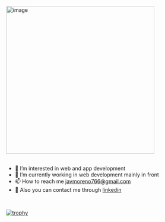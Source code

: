 <img width="399" alt="image" src="https://github.com/javmoreno-developer/javmoreno-developer/assets/55782974/97c75c4f-65e8-4da7-abce-609fb6daaeb8">

<br />
<br />

- 👀 I’m interested in web and app development 
- 🌱 I’m currently working in web development mainly in front
- 📫 How to reach me javmoreno766@gmail.com
- 🤝 Also you can contact me through [linkedin](https://www.linkedin.com/in/javier-moreno-aguilera-1995321a3/)

<br />

[![trophy](https://github-profile-trophy.vercel.app/?username=javmoreno-developer&theme=git-dim&margin-h=15&margin-w=15&no-bg=true&row=2&column=3)](https://github-profile-trophy.vercel.app/?username=javmoreno-developer&theme=git-dim&margin-h=15&margin-w=15&no-bg=true&row=2&column=3)
